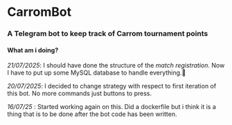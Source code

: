 # CarromBot

### A Telegram bot to keep track of Carrom tournament points


#### What am i doing?

*21/07/2025*: I should have done the structure of the _match registration_. Now I have to put up some MySQL database to handle everything.

*20/07/2025*: I decided to change strategy with respect to first iteration of this bot. No more commands just buttons to press.

*16/07/25* : Started working again on this. Did a dockerfile but i think it is a thing that is to be done after the bot code has been written.

 

